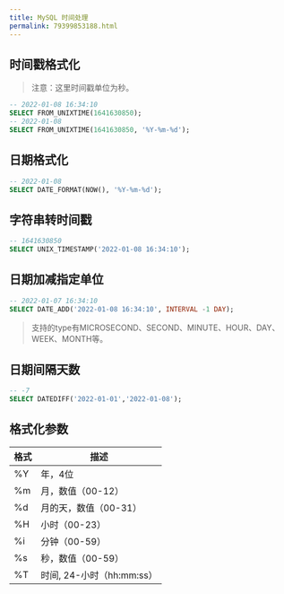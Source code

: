 ```yaml
---
title: MySQL 时间处理
permalink: 79399853188.html
---
```


## 时间戳格式化

> 注意：这里时间戳单位为秒。

```sql
-- 2022-01-08 16:34:10
SELECT FROM_UNIXTIME(1641630850);
-- 2022-01-08
SELECT FROM_UNIXTIME(1641630850, '%Y-%m-%d');
```

## 日期格式化

```sql
-- 2022-01-08
SELECT DATE_FORMAT(NOW(), '%Y-%m-%d');
```

## 字符串转时间戳

```sql
-- 1641630850
SELECT UNIX_TIMESTAMP('2022-01-08 16:34:10');
```

## 日期加减指定单位

```sql
-- 2022-01-07 16:34:10
SELECT DATE_ADD('2022-01-08 16:34:10', INTERVAL -1 DAY);
```

> 支持的type有MICROSECOND、SECOND、MINUTE、HOUR、DAY、WEEK、MONTH等。

## 日期间隔天数

```sql
-- -7
SELECT DATEDIFF('2022-01-01','2022-01-08');
```

## 格式化参数

| 格式 | 描述 |
| --- | --- |
| %Y | 年，4位 |
| %m | 月，数值（00-12） |
| %d | 月的天，数值（00-31） |
| %H | 小时（00-23） |
| %i | 分钟（00-59） |
| %s | 秒，数值（00-59） |
| %T | 时间, 24-小时（hh:mm:ss） |
